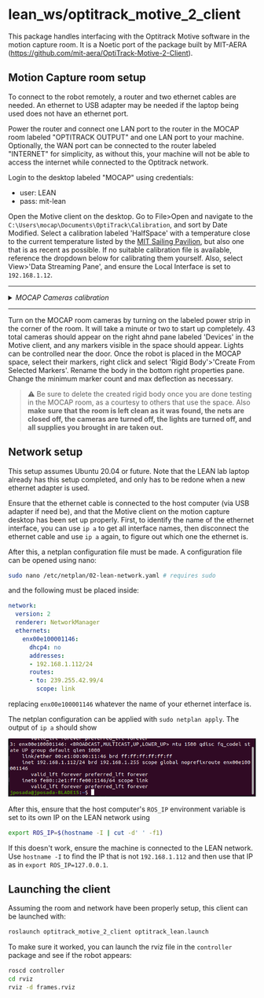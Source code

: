 # lean_ws/optitrack_motive_2_client

This package handles interfacing with the Optitrack Motive software in the motion capture room. It is a Noetic port of the package built by MIT-AERA (https://github.com/mit-aera/OptiTrack-Motive-2-Client).

## Motion Capture room setup

To connect to the robot remotely, a router and two ethernet cables are needed. An ethernet to USB adapter may be needed if the laptop being used does not have an ethernet port.

Power the router and connect one LAN port to the router in the MOCAP room labeled "OPTITRACK OUTPUT" and one LAN port to your machine. Optionally, the WAN port can be connected to the router labeled "INTERNET" for simplicity, as without this, your machine will not be able to access the internet while connected to the Optitrack network.

Login to the desktop labeled "MOCAP" using credentials:
* user: LEAN
* pass: mit-lean

Open the Motive client on the desktop. Go to File>Open and navigate to the `C:\Users\mocap\Documents\OptiTrack\Calibration`, and sort by Date Modified. Select a calibration labeled 'HalfSpace' with a temperature close to the current temperature listed by the [MIT Sailing Pavilion](https://sailing.mit.edu/weather/), but also one that is as recent as possible. If no suitable calibration file is available, reference the dropdown below for calibrating them yourself. Also, select View>'Data Streaming Pane', and ensure the Local Interface is set to `192.168.1.12`.

<hr/>
<details>
  <summary><i>MOCAP Cameras calibration</i></summary>
  If there is no suitable calibration (e.g. they are over 1 month old, or >10F in temperature difference), then you can calibrate the cameras yourself. The room comes with the following items for calibration:
  <ul>
    <li>
      Calibration wand hot glued on top of drone battery <br/>
      <img src="/media/calibration_wand.png" alt="Calibration wand hot glued onto drone battery in MOCAP room." width="400"/>
    </li>
    <li>
      Drone controller <br/>
      <img src="/media/drone_controller.png" alt="Controller used for the calibration drone in MOCAP room." width="400"/>
    </li>
    <li>
      Calibration drone <br/>
      <img src="/media/calibration_drone.png" alt="Calibration drone used in MOCAP room." width="400"/>
    </li>
  </ul>
  Make sure the drone battery and the drone controller are both charged. Slide a table under the net inside the motion capture space in order to place the drone on inside the net for takeoff.

  <img src="/media/table_in_space.png" alt="Rolling table placed under the safety net inside the motion capture half-space." width="400"/>

  Turn on the MOCAP room cameras if they are not already on by turning on the labeled power strip in the corner of the room. It will take a minute or two to start up completely. In the Motive client, you should see a "Camera Calibration" pane on the left-hand side. Select Calibration Type to be "Refine" and the OptiWand to be "CW-500 (500mm)", as per the calibration wand model.

  <img src="/media/calibration_pane.png" alt="Camera Calibration asset pane in the OptiTrack Motive client." width="400"/>

  Attach the drone battery and calibration wand to the drone, then place the calibration drone inside the space, on top of the table (but inside of the net) to prepare for takeoff. In the Motive client, hit "Start Wanding", and then begin flying the drone around the space.

  <img src="/media/drone_ready_to_fly.png" alt="Calibration drone placed inside the net on top of the table and ready to fly." width="400"/>

  The goal of calibration is to hit around an equal number of samples per camera (although pratically, this can be difficult), and to hit around 10,000 samples each. The number of samples each camera has collected can be seen in the Motive client. Note that there is no need to fly too high if you will not be conducting experiments that high, although you will want samples to vary in altitude.

  > :warning: **The calibration wand makes the drone quite unstable! It will oscillate back and forth while flying. Ensure that the net is secure BEFORE flying in case you crash. Do NOT fly it too quickly, and make sure to maintain line of sight AT ALL TIMES.**

  After landing the drone, hit "Calculate" in the Motive client. Several metrics will appear and can be evaluated as needed for any experiments to be run. Note that a typical mean 3D error for this method of calibration should be around 0.800-0.900 mm. If it is much higher (>2.00 mm), consider redoing the calibration. Select "Apply", and then enter the "Ground Plane" tab on the left-hand pane.

  <img src="/media/calibration_result.png" alt="Camera calibration results and metrics displayed with exceptional result and mean errors." width="400"/>

  Remove the calibration drone from the space, and disconnect its battery. At this point, you are able to put the drone battery and drone controller back to charge near the power strip. Place and turn on the ground plane calibrator at the origin of the motion capture space. The origin is located somewhere on the middle of the floor beneath the net, and is marked with axes and indents for the markers of the ground plane to be placed.

  <img src="/media/ground_plane.png" alt="Ground plane calibrator with 9V battery." width="400"/>

  In the Motive client, hit "Set ground plane". At this point, calibration should be done and the new file should be generated. The ground plane inside the space should be turned off and removed from the space. Name this file appropriately, following the naming convention: **Calibration [Quality] HalfSpace-[Temperature] (MeanErr [MeanErr]) [YMD Date].cal**. An example is "Calibration Exceptional HalfSpace-67F (MeanError 0.890 mm) 2023-10-06.cal". The temperature should be taken from the <a href="https://sailing.mit.edu/weather/">MIT Sailing Pavilion website</a>.

  > :warning: **DON'T FORGET: Charge the drone controller and calibration stick once done calibrating. Turn off the ground plane calibrator and remove it from the space.**
</details>
<hr/>

Turn on the MOCAP room cameras by turning on the labeled power strip in the corner of the room. It will take a minute or two to start up completely. 43 total cameras should appear on the right ahnd pane labeled 'Devices' in the Motive client, and any markers visible in the space should appear. Lights can be controlled near the door. Once the robot is placed in the MOCAP space, select their markers, right click and select 'Rigid Body'>'Create From Selected Markers'. Rename the body in the bottom right properties pane. Change the minimum marker count and max deflection as necessary.

> :warning: Be sure to delete the created rigid body once you are done testing in the MOCAP room, as a courtesy to others that use the space. Also **make sure that the room is left clean as it was found, the nets are closed off, the cameras are turned off, the lights are turned off, and all supplies you brought in are taken out.**


## Network setup

This setup assumes Ubuntu 20.04 or future. Note that the LEAN lab laptop already has this setup completed, and only has to be redone when a new ethernet adapter is used.

Ensure that the ethernet cable is connected to the host computer (via USB adapter if need be), and that the Motive client on the motion capture desktop has been set up properly. First, to identify the name of the ethernet interface, you can use `ip a` to get all interface names, then disconnect the ethernet cable and use `ip a` again, to figure out which one the ethernet is.

After this, a netplan configuration file must be made. A configuration file can be opened using nano:
```bash
sudo nano /etc/netplan/02-lean-network.yaml # requires sudo
```
and the following must be placed inside:
```yaml
network:
  version: 2
  renderer: NetworkManager
  ethernets:
    enx00e100001146:
      dhcp4: no
      addresses:
      - 192.168.1.112/24
      routes:
      - to: 239.255.42.99/4
        scope: link
```
replacing `enx00e100001146` whatever the name of your ethernet interface is.

The netplan configuration can be applied with `sudo netplan apply`. The output of `ip a` should show

![Netplan configuration from output of ip a](/media/network.png)

After this, ensure that the host computer's `ROS_IP` environment variable is set to its own IP on the LEAN network using
```bash
export ROS_IP=$(hostname -I | cut -d' ' -f1)
```

If this doesn't work, ensure the machine is connected to the LEAN network. Use `hostname -I` to find the IP that is not `192.168.1.112` and then use that IP as in `export ROS_IP=127.0.0.1`.

## Launching the client

Assuming the room and network have been properly setup, this client can be launched with:
```bash
roslaunch optitrack_motive_2_client optitrack_lean.launch
```
To make sure it worked, you can launch the rviz file in the `controller` package and see if the robot appears:
```bash
roscd controller
cd rviz
rviz -d frames.rviz
```
